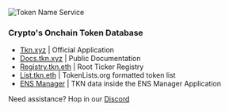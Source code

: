 ![Token Name Service](https://gateway.tkn.xyz/ipfs/QmVD64TcUEaVwJ1xTJn7HaBEzrT2j81dGWv4ADgu5fW3Rk)

### Crypto's Onchain Token Database

- [Tkn.xyz](https://tkn.xyz) | Official Application
- [Docs.tkn.xyz](https://docs.tkn.xyz) | Public Documentation
- [Registry.tkn.eth](https://registry.tkn.eth.limo) | Root Ticker Registry
- [List.tkn.eth](https://list.tkn.eth.limo) | TokenLists.org formatted token list
- [ENS Manager](https://app.ens.domains/tkn.eth?tab=subnames) | TKN data inside the ENS Manager Application

Need assistance? Hop in our [Discord](https://discord.com/invite/dEc9GHjKUP)
